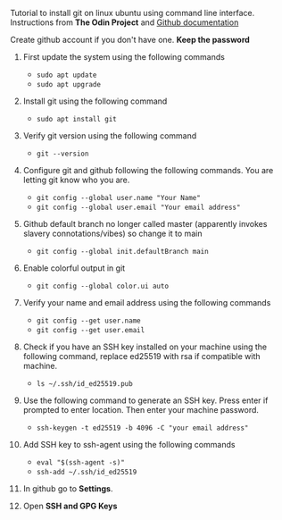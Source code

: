 Tutorial to install git on linux ubuntu using command line interface. 
Instructions from **The Odin Project** and [Github documentation](https://docs.github.com/en/authentication/connecting-to-github-with-ssh)

Create github account if you don't have one. **Keep the password**

1. First update the system using the following commands
    - ``` sudo apt update ```
    - ``` sudo apt upgrade ```

2. Install git using the following command 
    - ``` sudo apt install git ```

3. Verify git version using the following command
    - ``` git --version ```

4. Configure git and github following the following commands. You are letting git know who you are.
    - ``` git config --global user.name "Your Name" ```
    - ``` git config --global user.email "Your email address" ```

5. Github default branch no longer called master (apparently invokes slavery connotations/vibes) so change it to main
    - ``` git config --global init.defaultBranch main ```

6. Enable colorful output in git
    - ``` git config --global color.ui auto ```

7. Verify your name and email address using the following commands
    - ``` git config --get user.name ```
    - ``` git config --get user.email ```

8. Check if you have an SSH key installed on your machine using the following command, replace ed25519 with rsa if compatible with machine. 
    - ``` ls ~/.ssh/id_ed25519.pub ```

9. Use the following command to generate an SSH key. Press enter if prompted to enter location. Then enter your machine password.
    - ``` ssh-keygen -t ed25519 -b 4096 -C "your email address" ```

10. Add SSH key to ssh-agent using the following commands
    - ``` eval "$(ssh-agent -s)" ```
    - ``` ssh-add ~/.ssh/id_ed25519 ```

13. In github go to **Settings**.

14. Open **SSH and GPG Keys**

